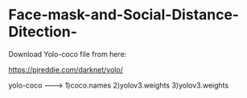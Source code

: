 # Face-mask-and-Social-Distance-Ditection-
Download Yolo-coco file from here:

https://pjreddie.com/darknet/yolo/

yolo-coco --->
          1)coco.names
          2)yolov3.weights
          3)yolov3.weights
